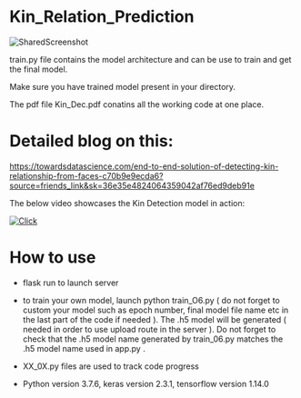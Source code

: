 # Kin_Relation_Prediction

![SharedScreenshot](https://user-images.githubusercontent.com/25688703/68922380-74448c80-07a1-11ea-8873-7b2864e3227d.jpg)

   
train.py file contains the model architecture and can be use to train and get the final model.

Make sure you have trained model present in your directory.

The pdf file Kin_Dec.pdf conatins all the working code at one place.

# Detailed blog on this:
https://towardsdatascience.com/end-to-end-solution-of-detecting-kin-relationship-from-faces-c70b9e9ecda6?source=friends_link&sk=36e35e4824064359042af76ed9deb91e

The below video showcases the Kin Detection model in action:

[![Click](https://img.youtube.com/vi/sd43B0oAHTI/0.jpg)](https://www.youtube.com/watch?v=sd43B0oAHTI&feature=emb_logo)


# How to use

- flask run to launch server
- to train your own model, launch python train_O6.py ( do not forget to custom your model such as epoch number, final model file name etc in the last part of the code if needed ). The .h5 model will be generated ( needed in order to use upload route in the server ). Do not forget to check that the .h5 model name generated by train_06.py matches the .h5 model name used in app.py .

- XX_0X.py files are used to track code progress
- Python version 3.7.6, keras version 2.3.1, tensorflow version 1.14.0